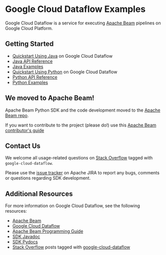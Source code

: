 # Google Cloud Dataflow Examples

Google Cloud Dataflow is a service for executing [Apache Beam](https://beam.apache.org) pipelines on Google Cloud Platform.

## Getting Started

* [Quickstart Using Java](https://cloud.google.com/dataflow/docs/quickstarts/quickstart-java-maven) on Google Cloud Dataflow
* [Java API Reference](https://beam.apache.org/documentation/sdks/javadoc/)
* [Java Examples](https://github.com/apache/beam/tree/master/examples/java)
* [Quickstart Using Python](https://cloud.google.com/dataflow/docs/quickstarts/quickstart-python) on Google Cloud Dataflow
* [Python API Reference](https://beam.apache.org/documentation/sdks/pydoc/)
* [Python Examples](https://github.com/apache/beam/tree/master/sdks/python/apache_beam/examples)

## We moved to Apache Beam!
Apache Beam Python SDK and the code development moved to the [Apache Beam repo](https://github.com/apache/beam/tree/master/sdks/python).

If you want to contribute to the project (please do!) use this [Apache Beam contributor's guide](http://beam.incubator.apache.org/contribution-guide/)

## Contact Us

We welcome all usage-related questions on
[Stack Overflow](https://stackoverflow.com/questions/tagged/google-cloud-dataflow)
tagged with `google-cloud-dataflow`.

Please use the
[issue tracker](https://issues.apache.org/jira/browse/BEAM)
on Apache JIRA to report any bugs, comments or questions regarding SDK development.

## Additional Resources

For more information on Google Cloud Dataflow, see the following resources:
* [Apache Beam](https://beam.apache.org/)
* [Google Cloud Dataflow](https://cloud.google.com/dataflow/)
* [Apache Beam Programming Guide](https://beam.apache.org/documentation/programming-guide/)
* [SDK Javadoc](https://beam.apache.org/documentation/sdks/javadoc/)
* [SDK Pydocs](https://beam.apache.org/documentation/sdks/pydoc/)
* [Stack Overflow](http://stackoverflow.com/questions/tagged/google-cloud-dataflow)
posts tagged with [google-cloud-dataflow](http://stackoverflow.com/questions/tagged/google-cloud-dataflow)

